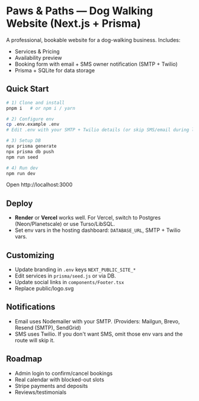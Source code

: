 # Paws & Paths — Dog Walking Website (Next.js + Prisma)

A professional, bookable website for a dog-walking business. Includes:
- Services & Pricing
- Availability preview
- Booking form with email + SMS owner notification (SMTP + Twilio)
- Prisma + SQLite for data storage

## Quick Start

```bash
# 1) Clone and install
pnpm i   # or npm i / yarn

# 2) Configure env
cp .env.example .env
# Edit .env with your SMTP + Twilio details (or skip SMS/email during local dev).

# 3) Setup DB
npx prisma generate
npx prisma db push
npm run seed

# 4) Run dev
npm run dev
```

Open http://localhost:3000

## Deploy
- **Render** or **Vercel** works well. For Vercel, switch to Postgres (Neon/Planetscale) or use Turso/LibSQL.
- Set env vars in the hosting dashboard: `DATABASE_URL`, SMTP + Twilio vars.

## Customizing
- Update branding in `.env` keys `NEXT_PUBLIC_SITE_*`
- Edit services in `prisma/seed.js` or via DB.
- Update social links in `components/Footer.tsx`
- Replace public/logo.svg

## Notifications
- Email uses Nodemailer with your SMTP. (Providers: Mailgun, Brevo, Resend (SMTP), SendGrid)
- SMS uses Twilio. If you don't want SMS, omit those env vars and the route will skip it.

## Roadmap
- Admin login to confirm/cancel bookings
- Real calendar with blocked-out slots
- Stripe payments and deposits
- Reviews/testimonials